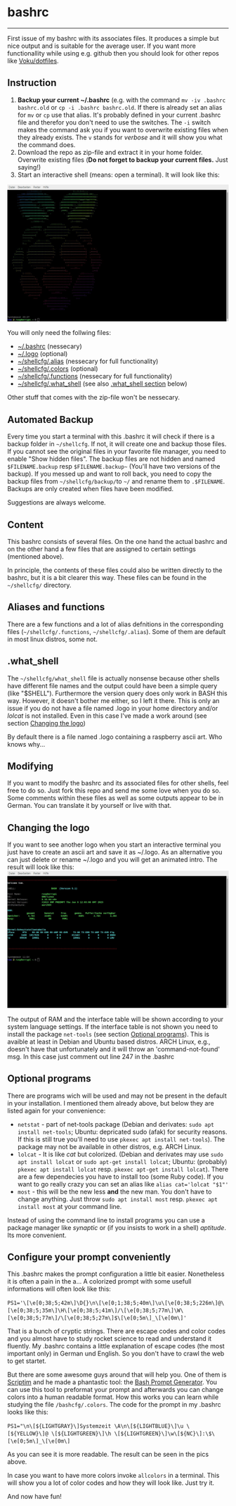 # bashrc
--------------------------------------------------------------------------------------------------------------------------
First issue of my bashrc with its associates files. It produces a simple but nice output and is suitable for the average user. If you want more functionallity while using e.g. github then you should look for other repos like [Voku/dotfiles](../../../../../voku/dotfiles).

## Instruction
1. **Backup your current ~/.bashrc** (e.g. with the command `mv -iv .bashrc bashrc.old` or `cp -i .bashrc bashrc.old`. If there is already set an alias for `mv` or `cp` use that alias. It's probably defined in your current .bashrc file and therefor you don't need to use the switches. The `-i` switch makes the command ask you if you want to overwrite existing files when they already exists. The `v` stands for *verbose* and it will show you what the command does.
2. Download the repo as zip-file and extract it in your home folder. Overwrite existing files (**Do not forget to backup your current files.** Just saying!)
3. Start an interactive shell (means: open a terminal). It will look like this:

![terminal.jpg](terminal_logo.jpg)

You will only need the follwing files:
+ [~/.bashrc](/.bashrc) (nessecary)
+ [~/.logo](/.logo) (optional)
+ [~/shellcfg/.alias](/shellcfg/.alias) (nessecary for full functionality)
+ [~/shellcfg/.colors](/shellcfg/.colors) (optional)
+ [~/shellcfg/.functions](/shellcfg/.functions) (nessecary for full functionality)
+ [~/shellcfg/.what_shell](/shellcfg/.what_shell) (see also [.what_shell section](/README.md#what_shell) below)

Other stuff that comes with the zip-file won't be nessecary.

## Automated Backup
Every time you start a terminal with this .bashrc it will check if there is a backup folder in `~/shellcfg`. If not, it will create one and backup those files. If you cannot see the original files in your favorite file manager, you need to enable "Show hidden files". The backup files are not hidden and named `$FILENAME.backup` resp `$FILENAME.backup~` (You'll have two versions of the backup). If you messed up and want to roll back, you need to copy the backup files from `~/shellcfg/backup/`to `~/` and rename them to `.$FILENAME`. Backups are only created when files have been modified.

Suggestions are always welcome.

## Content
This bashrc consists of several files. On the one hand the actual bashrc and on the other hand a few files that are assigned to certain settings (mentioned above).

In principle, the contents of these files could also be written directly to the bashrc, but it is a bit clearer this way. These files can be found in the `~/shellcfg/` directory.

## Aliases and functions
There are a few functions and a lot of alias defnitions in the corresponding files (`~/shellcfg/.functions`, `~/shellcfg/.alias`). Some of them are default in most linux distros, some not.

## .what_shell
The `~/shellcfg/what_shell` file is actually nonsense because other shells have different file names and the output could have been a simple query (like "$SHELL"). Furthermore the version query does only work in BASH this way. However, it doesn't bother me either, so I left it there. This is only an issue if you do not have a file named .logo in your home directory and/or *lolcat* is not installed. Even in this case I've made a work around (see section [Changing the logo](/README.md#changing-the-logo))

By default there is a file named .logo containing a raspberry ascii art. Who knows why...

## Modifying
If you want to modify the bashrc and its associated files for other shells, feel free to do so. Just fork this repo and send me some love when you do so.
Some comments within these files as well as some outputs appear to be in German. You can translate it by yourself or live with that.

## Changing the logo
If you want to see another logo when you start an interactive terminal you just have to create an ascii art and save it as ~/.logo. As an alternative you can just delete or rename ~/.logo and you will get an animated intro. The result will look like this:
![terminal.jpg](terminal_intro.jpg)

The output of RAM and the interface table will be shown according to your system language settings. If the interface table is not shown you need to install the package `net-tools` (see section [Optional programs](/README.md#optional-programs)). This is avaible at least in Debian and Ubuntu based distros. ARCH Linux, e.g., doesn't have that unfortunately and it will throw an 'command-not-found' msg. In this case just comment out line 247 in the .bashrc

## Optional programs
There are programs wich will be used and may not be present in the default in your installation. I mentioned them already above, but below they are listed again for your convenience:
+ `netstat` - part of net-tools package (Debian and derivates: `sudo apt install net-tools`; Ubuntu: depricated sudo (afak) for security reasons. If this is still true you'll need to use `pkexec apt install net-tools`). The package may not be available in other distros, e.g. ARCH Linux.
+ `lolcat` - It is like *cat* but colorized. (Debian and derivates may use `sudo apt install lolcat` or `sudo apt-get install lolcat`; Ubuntu: (probably) `pkexec apt install lolcat` resp. `pkexec apt-get install lolcat`). There are a few dependecies you have to install too (some Ruby code). If you want to go really crazy you can set an alias like `alias cat='lolcat "$1"'`
+ `most` - this will be the new less **and** the new man. You don't have to change anything. Just throw `sudo apt install most` resp. `pkexec apt install most` at your command line.

Instead of using the command line to install programs you can use a package manager like *synaptic* or (if you insists to work in a shell) *aptitude*. Its more convenient.

## Configure your prompt conveniently
This .bashrc makes the prompt configuration a little bit easier. Nonetheless it is often a pain in the a...
A colorized prompt with some usefull informations will often look like this:

`PS1='\[\e[0;38;5;42m\]\D{}\n\[\e[0;1;38;5;40m\]\u\[\e[0;38;5;226m\]@\[\e[0;38;5;35m\]\H\[\e[0;38;5;41m\]/\[\e[0;38;5;77m\]\W\[\e[0;38;5;77m\]/\[\e[0;38;5;27m\]$\[\e[0;5m\]_\[\e[0m\]'`

That is a bunch of cryptic strings. There are escape codes and color codes and you almost have to study rocket science to read and understand it fluently. My .bashrc contains a little explanation of escape codes (the most important only) in German und English. So you don't have to crawl the web to get startet.

But there are some awesome guys around that will help you. One of them is [Scriptim](../../../../../Scriptim/) and he made a phantastic tool: the [Bash Prompt Generator](../../../../../Scriptim/bash-prompt-generator). You can use this tool to preformat your prompt and afterwards you can change colors into a human readable format. How this works you can learn while studying the file `/bashcfg/.colors`. The code for the prompt in my .bashrc looks like this:

`PS1="\n\[${LIGHTGRAY}\]Systemzeit \A\n\[${LIGHTBLUE}\]\u \[${YELLOW}\]@ \[${LIGHTGREEN}\]\h \[${LIGHTGREEN}\]\w\[${NC}\]:\$\[\e[0;5m\]_\[\e[0m\]`

As you can see it is more readable. The result can be seen in the pics above.

In case you want to have more colors invoke `allcolors` in a terminal. This will show you a lot of color codes and how they will look like. Just try it.

And now have fun!
